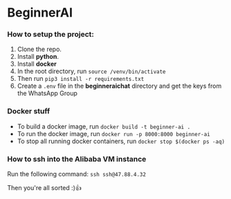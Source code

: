 # BeginnerAI

### How to setup the project:

1. Clone the repo.
2. Install **python**.
3. Install **docker**
4. In the root directory, run `source /venv/bin/activate`
5. Then run `pip3 install -r requirements.txt`
6. Create a `.env` file in the **beginneraichat** directory and get the keys from the WhatsApp Group

### Docker stuff

- To build a docker image, run `docker build -t beginner-ai .`
- To run the docker image, run `docker run -p 8000:8000 beginner-ai`
- To stop all running docker containers, run `docker stop $(docker ps -aq)`


### How to ssh into the Alibaba VM instance
Run the following command: `ssh ssh@47.88.4.32`
  
Then you're all sorted :):+1:
